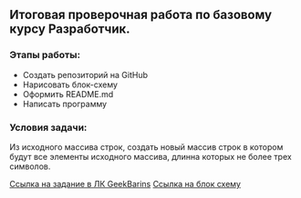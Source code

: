 ## Итоговая проверочная работа по базовому курсу Разработчик.
### Этапы работы: 
*  Создать репозиторий на GitHub
*  Нарисовать блок-схему
*  Оформить README.md
*  Написать программу

### Условия задачи:
Из исходного массива строк, создать новый массив строк в котором будут все элементы исходного массива, длинна которых не более трех символов. 

[Ссылка на задание в ЛК GeekBarins](https://gbcdn.mrgcdn.ru/uploads/asset/4312773/attachment/ed8c1f2c15da325114976e1c313ef5f8.png)
[Ссылка на блок схему](https://github.com/mvdudin/FinalHomeWork/blob/main/BlockDiagram.png)